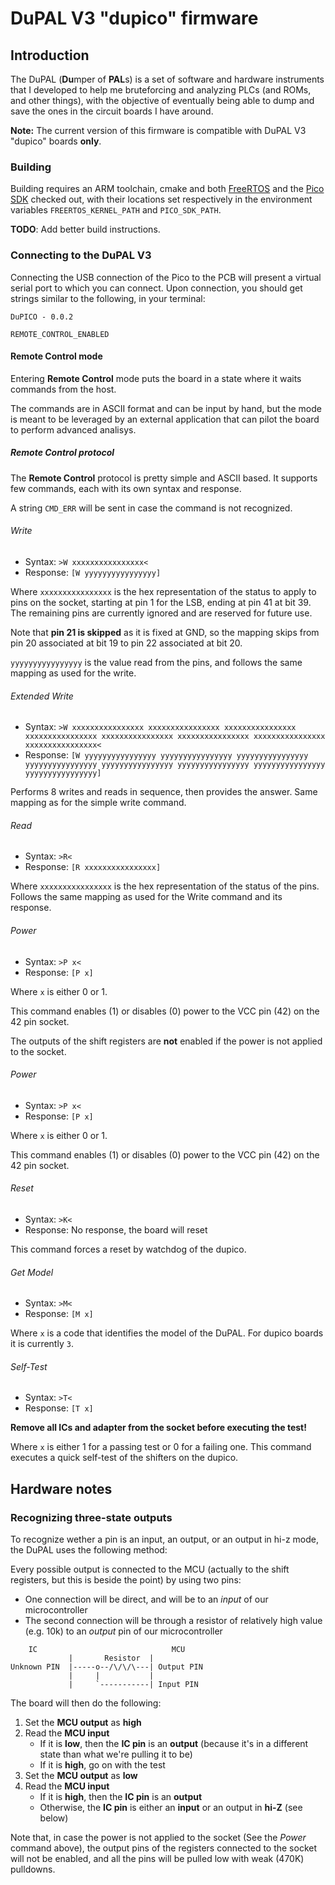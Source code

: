 # DuPAL V3 "dupico" firmware

## Introduction

The DuPAL (**Du**mper of **PAL**s) is a set of software and hardware instruments that I developed to help me bruteforcing and analyzing PLCs (and ROMs, and other things), with the objective of eventually being able to dump and save the ones in the circuit boards I have around.

**Note:** The current version of this firmware is compatible with DuPAL V3 "dupico" boards __only__.

### Building

Building requires an ARM toolchain, cmake and both [FreeRTOS](https://github.com/FreeRTOS/FreeRTOS-Kernel.git) and the [Pico SDK](https://github.com/raspberrypi/pico-sdk.git) checked out, with their locations set respectively in the environment variables `FREERTOS_KERNEL_PATH` and `PICO_SDK_PATH`.

**TODO**: Add better build instructions.

### Connecting to the DuPAL V3

Connecting the USB connection of the Pico to the PCB will present a virtual serial port to which you can connect. Upon connection, you should get strings similar to the following, in your terminal:

```
DuPICO - 0.0.2

REMOTE_CONTROL_ENABLED
```

#### Remote Control mode

Entering **Remote Control** mode puts the board in a state where it waits commands from the host.

The commands are in ASCII format and can be input by hand, but the mode is meant to be leveraged by an external application that can pilot the board to perform advanced analisys.

##### Remote Control protocol

The **Remote Control** protocol is pretty simple and ASCII based. It supports few commands, each with its own syntax and response.

A string `CMD_ERR` will be sent in case the command is not recognized.

###### Write

- Syntax: `>W xxxxxxxxxxxxxxxx<`
- Response: `[W yyyyyyyyyyyyyyyy]`

Where `xxxxxxxxxxxxxxxx` is the hex representation of the status to apply to pins on the socket, starting at pin 1 for the LSB, ending at pin 41 at bit 39. The remaining pins are currently ignored and are reserved for future use.

Note that **pin 21 is skipped** as it is fixed at GND, so the mapping skips from pin 20 associated at bit 19 to pin 22 associated at bit 20.

`yyyyyyyyyyyyyyyy` is the value read from the pins, and follows the same mapping as used for the write.

###### Extended Write

- Syntax: `>W xxxxxxxxxxxxxxxx xxxxxxxxxxxxxxxx xxxxxxxxxxxxxxxx xxxxxxxxxxxxxxxx xxxxxxxxxxxxxxxx xxxxxxxxxxxxxxxx xxxxxxxxxxxxxxxx xxxxxxxxxxxxxxxx<`
- Response: `[W yyyyyyyyyyyyyyyy yyyyyyyyyyyyyyyy yyyyyyyyyyyyyyyy yyyyyyyyyyyyyyyy yyyyyyyyyyyyyyyy yyyyyyyyyyyyyyyy yyyyyyyyyyyyyyyy yyyyyyyyyyyyyyyy]`

Performs 8 writes and reads in sequence, then provides the answer. Same mapping as for the simple write command.

###### Read

- Syntax: `>R<`
- Response: `[R xxxxxxxxxxxxxxxx]`

Where `xxxxxxxxxxxxxxxx` is the hex representation of the status of the pins. Follows the same mapping as used for the Write command and its response.

###### Power

- Syntax: `>P x<`
- Response: `[P x]`

Where `x` is either 0 or 1.

This command enables (1) or disables (0) power to the VCC pin (42) on the 42 pin socket.

The outputs of the shift registers are **not** enabled if the power is not applied to the socket.

###### Power

- Syntax: `>P x<`
- Response: `[P x]`

Where `x` is either 0 or 1.

This command enables (1) or disables (0) power to the VCC pin (42) on the 42 pin socket.

###### Reset

- Syntax: `>K<`
- Response: No response, the board will reset

This command forces a reset by watchdog of the dupico.

###### Get Model

- Syntax: `>M<`
- Response: `[M x]`

Where `x` is a code that identifies the model of the DuPAL. For dupico boards it is currently `3`.

###### Self-Test

- Syntax: `>T<`
- Response: `[T x]`

**Remove all ICs and adapter from the socket before executing the test!**

Where `x` is either 1 for a passing test or 0 for a failing one. This command executes a quick self-test of the shifters on the dupico.

## Hardware notes

### Recognizing three-state outputs

To recognize wether a pin is an input, an output, or an output in hi-z mode, the DuPAL uses the following method:

Every possible output is connected to the MCU (actually to the shift registers, but this is beside the point) by using two pins:

- One connection will be direct, and will be to an *input* of our microcontroller
- The second connection will be through a resistor of relatively high value (e.g. 10k) to an *output* pin of our microcontroller

```text
    IC                              MCU
             |       Resistor  |
Unknown PIN  |-----o--/\/\/\---| Output PIN
             |     |           |
             |     `-----------| Input PIN
```

The board will then do the following:

1. Set the **MCU output** as **high**
2. Read the **MCU input**
    - If it is **low**, then the **IC pin** is an **output** (because it's in a different state than what we're pulling it to be)
    - If it is **high**, go on with the test
3. Set the **MCU output** as **low**
4. Read the **MCU input**
    - If it is **high**, then the **IC pin** is an **output**
    - Otherwise, the **IC pin** is either an **input** or an output in **hi-Z** (see below)

Note that, in case the power is not applied to the socket (See the *Power* command above), the output pins of the registers connected to the socket will not be enabled, and all the pins will be pulled low with weak (470K) pulldowns.
